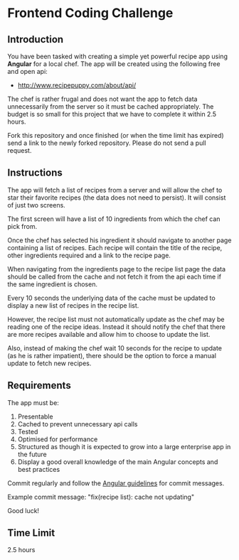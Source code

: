 # Frontend Coding Challenge

## Introduction

You have been tasked with creating a simple yet powerful recipe app using __Angular__ for a local chef.  The app will be created using the following free and open api:

- http://www.recipepuppy.com/about/api/

The chef is rather frugal and does not want the app to fetch data unnecessarily from the server so it must be cached appropriately.  The budget is so small for this project that we have to complete it within 2.5 hours.

Fork this repository and once finished (or when the time limit has expired) send a link to the newly forked repository.  Please do not send a pull request.  

## Instructions

The app will fetch a list of recipes from a server and will allow the chef to star their favorite recipes (the data does not need to persist).  It will consist of just two screens.

The first screen will have a list of 10 ingredients from which the chef can pick from.

Once the chef has selected his ingredient it should navigate to another page containing a list of recipes. Each recipe will contain the title of the recipe, other ingredients required and a link to the recipe page.

When navigating from the ingredients page to the recipe list page the data should be called from the cache and not fetch it from the api each time if the same ingredient is chosen.

Every 10 seconds the underlying data of the cache must be updated to display a new list of recipes in the recipe list. 

However, the recipe list must not automatically update as the chef may be reading one of the recipe ideas. Instead it should notify the chef that there are more recipes available and allow him to choose to update the list. 

Also, instead of making the chef wait 10 seconds for the recipe to update (as he is rather impatient), there should be the option to force a manual update to fetch new recipes.

## Requirements

The app must be:
1. Presentable
2. Cached to prevent unnecessary api calls
3. Tested
4. Optimised for performance
5. Structured as though it is expected to grow into a large enterprise app in the future
6. Display a good overall knowledge of the main Angular concepts and best practices

Commit regularly and follow the [Angular guidelines](https://github.com/angular/angular/blob/master/CONTRIBUTING.md#-commit-message-guidelines) for commit messages.

Example commit message: "fix(recipe list): cache not updating"

Good luck!

## Time Limit

2.5 hours

